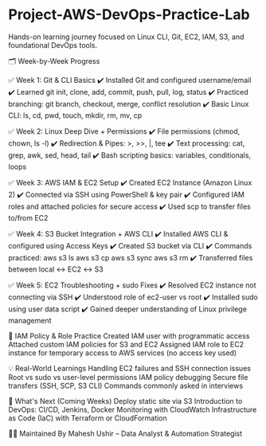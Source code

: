 # Project-AWS-DevOps-Practice-Lab
Hands-on learning journey focused on Linux CLI, Git, EC2, IAM, S3, and foundational DevOps tools.

🗂️ Week-by-Week Progress

✅ Week 1: Git & CLI Basics
✔️ Installed Git and configured username/email
✔️ Learned git init, clone, add, commit, push, pull, log, status
✔️ Practiced branching: git branch, checkout, merge, conflict resolution
✔️ Basic Linux CLI: ls, cd, pwd, touch, mkdir, rm, mv, cp

✅ Week 2: Linux Deep Dive + Permissions
✔️ File permissions (chmod, chown, ls -l)
✔️ Redirection & Pipes: >, >>, |, tee
✔️ Text processing: cat, grep, awk, sed, head, tail
✔️ Bash scripting basics: variables, conditionals, loops

✅ Week 3: AWS IAM & EC2 Setup
✔️ Created EC2 Instance (Amazon Linux 2)
✔️ Connected via SSH using PowerShell & key pair
✔️ Configured IAM roles and attached policies for secure access
✔️ Used scp to transfer files to/from EC2

✅ Week 4: S3 Bucket Integration + AWS CLI
✔️ Installed AWS CLI & configured using Access Keys
✔️ Created S3 bucket via CLI
✔️ Commands practiced:
aws s3 ls
aws s3 cp
aws s3 sync
aws s3 rm
✔️ Transferred files between local ↔ EC2 ↔ S3

✅ Week 5: EC2 Troubleshooting + sudo Fixes
✔️ Resolved EC2 instance not connecting via SSH
✔️ Understood role of ec2-user vs root
✔️ Installed sudo using user data script
✔️ Gained deeper understanding of Linux privilege management

🔐 IAM Policy & Role Practice
Created IAM user with programmatic access
Attached custom IAM policies for S3 and EC2
Assigned IAM role to EC2 instance for temporary access to AWS services (no access key used)

💡 Real-World Learnings
Handling EC2 failures and SSH connection issues
Root vs sudo vs user-level permissions
IAM policy debugging
Secure file transfers (SSH, SCP, S3 CLI)
Commands commonly asked in interviews

📘 What's Next (Coming Weeks)
Deploy static site via S3
Introduction to DevOps: CI/CD, Jenkins, Docker
Monitoring with CloudWatch
Infrastructure as Code (IaC) with Terraform or CloudFormation

🙋‍♂️ Maintained By
Mahesh Ushir – Data Analyst & Automation Strategist
